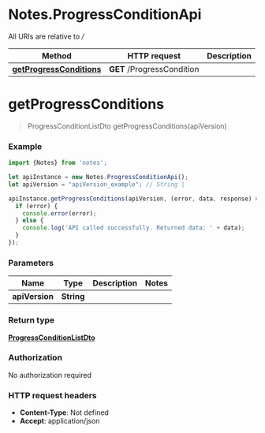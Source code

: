 # Notes.ProgressConditionApi

All URIs are relative to */*

Method | HTTP request | Description
------------- | ------------- | -------------
[**getProgressConditions**](ProgressConditionApi.md#getProgressConditions) | **GET** /ProgressCondition | 

<a name="getProgressConditions"></a>
# **getProgressConditions**
> ProgressConditionListDto getProgressConditions(apiVersion)



### Example
```javascript
import {Notes} from 'notes';

let apiInstance = new Notes.ProgressConditionApi();
let apiVersion = "apiVersion_example"; // String | 

apiInstance.getProgressConditions(apiVersion, (error, data, response) => {
  if (error) {
    console.error(error);
  } else {
    console.log('API called successfully. Returned data: ' + data);
  }
});
```

### Parameters

Name | Type | Description  | Notes
------------- | ------------- | ------------- | -------------
 **apiVersion** | **String**|  | 

### Return type

[**ProgressConditionListDto**](ProgressConditionListDto.md)

### Authorization

No authorization required

### HTTP request headers

 - **Content-Type**: Not defined
 - **Accept**: application/json

